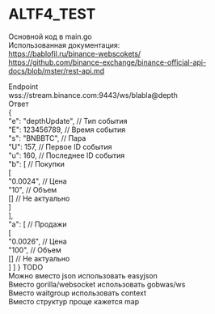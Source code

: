 # ALTF4_TEST
Основной код в main.go  
Использованная документация:  
https://bablofil.ru/binance-webscokets/  
https://github.com/binance-exchange/binance-official-api-docs/blob/mster/rest-api.md  

Endpoint  
  wss://stream.binance.com:9443/ws/blabla@depth  
Ответ  
  {  
  "e": "depthUpdate", // Тип события  
  "E": 123456789,     // Время события  
  "s": "BNBBTC",      // Пара  
  "U": 157,           // Первое ID события  
  "u": 160,           // Последнее ID события  
  "b": [              // Покупки  
    [  
      "0.0024",       // Цена  
      "10",         // Объем  
      []              // Не актуально  
    ]  
  ],  
  "a": [              // Продажи  
    [  
      "0.0026",       // Цена  
      "100",          // Объем  
      []              // Не актуально  
    ]
  ]
}
TODO   
  Можно вместо json использовать easyjson  
  Вместо gorilla/websocket использовать gobwas/ws  
  Вместо waitgroup использовать context  
  Вместо структур проще кажется map  
  
  
